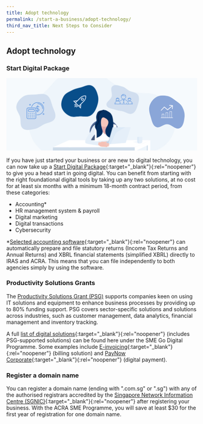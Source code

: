 ```yaml
---
title: Adopt technology
permalink: /start-a-business/adopt-technology/
third_nav_title: Next Steps to Consider
---
```


## Adopt technology

### Start Digital Package

![Adopt technology](/images/start/StartSJ_StartSJ_AdoptTechnology.jpg)

If you have just started your business or are new to digital technology, you can now take up a [Start Digital Package](https://www.imda.gov.sg/programme-listing/smes-go-digital/start-digital-pack){:target="_blank"}{:rel="noopener"} to give you a head start in going digital. You can benefit from starting with the right foundational digital tools by taking up any two solutions, at no cost for at least six months with a minimum 18-month contract period, from these categories:

- Accounting\*
- HR management system & payroll
- Digital marketing
- Digital transactions
- Cybersecurity

\*[Selected accounting software](https://www.iras.gov.sg/irashome/Businesses/Companies/Filing-Taxes--Form-C-S-Form-C-/Using-Accounting-Software-to-Prepare-and-File-Form-C-S-Seamlessly/){:target="_blank"}{:rel="noopener"} can automatically prepare and file statutory returns (Income Tax Returns and Annual Returns) and XBRL financial statements (simplified XBRL) directly to IRAS and ACRA. This means that you can file independently to both agencies simply by using the software.

### Productivity Solutions Grants

The [Productivity Solutions Grant (PSG)](/productivity-solutions-grant/) supports companies keen on using IT solutions and equipment to enhance business processes by providing up to 80% funding support. PSG covers sector-specific solutions and solutions across industries, such as customer management, data analytics, financial management and inventory tracking.

A full [list of digital solutions](https://www.imda.gov.sg/for-industry/Digital-Solutions-Package-For-Companies/Digital-Solutions-Directory){:target="_blank"}{:rel="noopener"} (includes PSG-supported solutions) can be found here under the SME Go Digital Programme. Some examples include [E-invoicing](https://www.imda.gov.sg/programme-listing/nationwide-e-invoicing-framework){:target="_blank"}{:rel="noopener"} (billing solution) and [PayNow Corporate](https://abs.org.sg/consumer-banking/pay-now){:target="_blank"}{:rel="noopener"} (digital payment).

### Register a domain name

You can register a domain name (ending with ".com.sg" or ".sg") with any of the authorised registrars accredited by the [Singapore Network Information Centre (SGNIC)](https://www.sgnic.sg/){:target="_blank"}{:rel="noopener"} after registering your business. With the ACRA SME Programme, you will save at least $30 for the first year of registration for one domain name.
